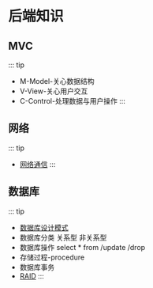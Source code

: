 # 后端知识

## MVC

::: tip

- M-Model-关心数据结构
- V-View-关心用户交互
- C-Control-处理数据与用户操作
:::

## 网络

::: tip

- [网络通信](/Network/)
:::

## 数据库

::: tip

- [数据库设计模式](./database/)
- 数据库分类 关系型 非关系型
- 数据库操作 select * from /update /drop
- 存储过程-procedure
- 数据库事务
- [RAID](https://blog.csdn.net/m1585761297/article/details/80062923)
:::
